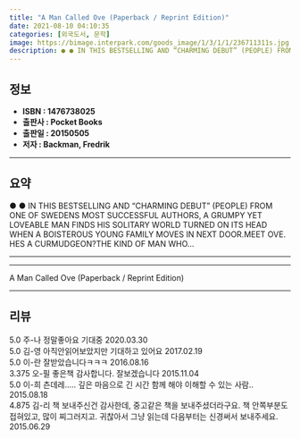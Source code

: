 ```yaml
---
title: "A Man Called Ove (Paperback / Reprint Edition)"
date: 2021-08-10 04:10:35
categories: [외국도서, 문학]
image: https://bimage.interpark.com/goods_image/1/3/1/1/236711311s.jpg
description: ● ● IN THIS BESTSELLING AND “CHARMING DEBUT” (PEOPLE) FROM ONE OF SWEDENS MOST SUCCESSFUL AUTHORS, A GRUMPY YET LOVEABLE MAN FINDS HIS SOLITARY WORLD TURNED O
---
```


## **정보**

- **ISBN : 1476738025**
- **출판사 : Pocket Books**
- **출판일 : 20150505**
- **저자 : Backman, Fredrik**

------



## **요약**

●  ●  IN THIS BESTSELLING AND “CHARMING DEBUT” (PEOPLE) FROM ONE OF SWEDENS MOST SUCCESSFUL AUTHORS, A GRUMPY YET LOVEABLE MAN FINDS HIS SOLITARY WORLD TURNED ON ITS HEAD WHEN A BOISTEROUS YOUNG FAMILY MOVES IN NEXT DOOR.MEET OVE. HES A CURMUDGEON?THE KIND OF MAN WHO... 

------



------


A Man Called Ove (Paperback / Reprint Edition) 

------


## **리뷰** 

5.0 주-나 정말좋아요 기대중 2020.03.30 <br/>5.0 김-영 아직안읽어보았지만 기대하고 있어요 2017.02.19 <br/>5.0 이-란 잘받았습니다ㅋㅋㅋ 2016.08.16 <br/>3.375 오-필 좋은책 감사합니다. 잘보겠습니다 2015.11.04 <br/>5.0 이-희 츤데레..... 깊은 마음으로  긴 시간 함께 해야 이해할 수 있는 사람.. 2015.08.18 <br/>4.875 김-리 책 보내주신건 감사한데, 중고같은 책을 보내주셨더라구요. 책 안쪽부분도 접혀있고, 많이 찌그러지고. 귀찮아서 그냥 읽는데 다음부터는 신경써서 보내주세요. 2015.06.29 <br/>